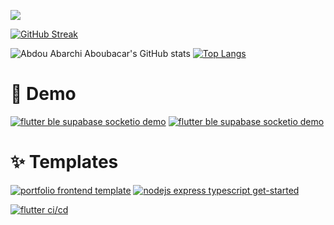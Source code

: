 [![](https://visitcount.itsvg.in/api?id=AbdouAbarchiAboubacar&label=Profile%20Views&icon=5&pretty=true)](https://visitcount.itsvg.in)

[![GitHub Streak](https://streak-stats.demolab.com?user=AbdouAbarchiAboubacar&theme=dark&hide_border=false&count_private=true)](https://git.io/streak-stats)

![Abdou Abarchi Aboubacar's GitHub stats](https://github-readme-stats.vercel.app/api?username=AbdouAbarchiAboubacar&show_icons=true&theme=dark&count_private=true)
[![Top Langs](https://github-readme-stats.vercel.app/api/top-langs/?username=AbdouAbarchiAboubacar&layout=compact&theme=dark&langs_count=8)](https://github.com/anuraghazra/github-readme-stats)

# 🎥 Demo

[![flutter ble supabase socketio demo](https://github-readme-stats.vercel.app/api/pin/?username=AbdouAbarchiAboubacar&repo=flutter_ble_supabase_socketio_demo&theme=dark)](https://github.com/AbdouAbarchiAboubacar/flutter_ble_supabase_socketio_demo)
[![flutter ble supabase socketio demo](https://github-readme-stats.vercel.app/api/pin/?username=AbdouAbarchiAboubacar&repo=todo_restfull_api&theme=dark)](https://github.com/AbdouAbarchiAboubacar/todo_restfull_api)

# ✨ Templates

[![portfolio frontend template](https://github-readme-stats.vercel.app/api/pin/?username=AbdouAbarchiAboubacar&repo=portfolio_frontend_template&theme=dark)](https://github.com/AbdouAbarchiAboubacar/portfolio_frontend_template)
[![nodejs express typescript get-started](https://github-readme-stats.vercel.app/api/pin/?username=AbdouAbarchiAboubacar&repo=nodejs_restapi_get-started&theme=dark)](https://github.com/AbdouAbarchiAboubacar/nodejs_restapi_get-started)

[![flutter ci/cd](https://github-readme-stats.vercel.app/api/pin/?username=AbdouAbarchiAboubacar&repo=flutter_ci-cd&theme=dark)](https://github.com/AbdouAbarchiAboubacar/flutter_ci-cd)
